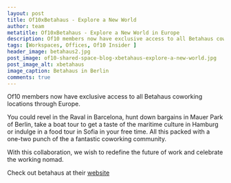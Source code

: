 ```yaml
---
layout: post
title: Of10xBetahaus - Explore a New World
author: team
metatitle: Of10xBetahaus - Explore a New World in Europe
description: Of10 members now have exclusive access to all Betahaus coworking locations through Europe.
tags: [Workspaces, Offices, Of10 Insider ]
header_image: betahaus2.jpg
post_image: of10-shared-space-blog-xbetahaus-explore-a-new-world.jpg
post_image_alt: xbetahaus
image_caption: Betahaus in Berlin
comments: true
---
```


Of10 members now have exclusive access to all Betahaus coworking locations through Europe.

You could revel in the Raval in Barcelona, hunt down bargains in Mauer Park of Berlin, take a boat tour to get a taste of the maritime culture in Hamburg or indulge in a food tour in Sofia in your free time. All this packed with a one-two punch of the a fantastic coworking community.

With this collaboration, we wish to redefine the future of work and celebrate the working nomad.

Check out betahaus at their [website](https://www.betahaus.com/berlin/)
